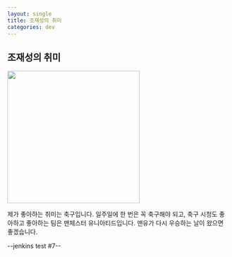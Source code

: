 ```yaml
---
layout: single
title: 조재성의 취미
categories: dev
---
```



## 조재성의 취미
<img src="https://blog.kakaocdn.net/dn/nByxY/btqEamkpOK0/9y8B2ctPHPvxR2ZFZJ93Dk/img.png" width="300" height="300">



 제가 좋아하는 취미는 축구입니다. 일주일에 한 번은 꼭 축구해야 되고, 축구 시청도 좋아하고 좋아하는 팀은 맨체스터 유니아티드입니다. 
 맨유가 다시 우승하는 날이 왔으면 좋겠습니다. 
 
--jenkins test #7--
